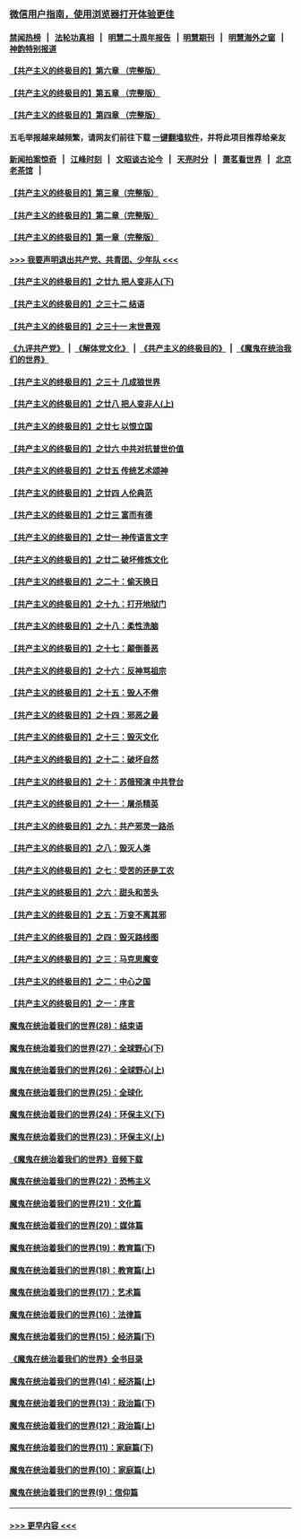 ### [微信用户指南，使用浏览器打开体验更佳](https://github.com/gfw-breaker/banned-news1/blob/master/indexes/wechat-guide.md?t=0)
#### [禁闻热榜](热点新闻.md?t=0)  &nbsp;&nbsp;|&nbsp;&nbsp; [法轮功真相](https://github.com/gfw-breaker/truth/blob/master/README.md?t=0) &nbsp;&nbsp;|&nbsp;&nbsp; [明慧二十周年报告](https://github.com/gfw-breaker/mh-reports/blob/master/README.md?t=0) &nbsp;&nbsp;|&nbsp;&nbsp;[明慧期刊](https://github.com/gfw-breaker/mh-qikan) &nbsp;&nbsp;|&nbsp;&nbsp; [明慧海外之窗](https://github.com/gfw-breaker/mh-news/blob/master/README.md?t=0) &nbsp;&nbsp;|&nbsp;&nbsp; [神韵特别报道](https://github.com/gfw-breaker/mh-news/blob/master/shenyun.md?t=0)
#### [【共产主义的终极目的】第六章 （完整版）](../pages/nsc422/n11428913.md?t=02151244) 
#### [【共产主义的终极目的】第五章 （完整版）](../pages/nsc422/n11428912.md?t=02151244) 
#### [【共产主义的终极目的】第四章 （完整版）](../pages/nsc422/n11428907.md?t=02151244) 
#### 五毛举报越来越频繁，请网友们前往下载 [一键翻墙软件](https://github.com/gfw-breaker/ssr-accounts)，并将此项目推荐给亲友
#### [新闻拍案惊奇](https://github.com/gfw-breaker/banned-news1/blob/master/pages/link4.md) &nbsp;&nbsp;|&nbsp;&nbsp; [江峰时刻](https://github.com/gfw-breaker/banned-news1/blob/master/pages/link4.md) &nbsp;&nbsp;|&nbsp;&nbsp; [文昭谈古论今](https://github.com/gfw-breaker/banned-news1/blob/master/pages/link4.md) &nbsp;&nbsp;|&nbsp;&nbsp; [天亮时分](https://github.com/gfw-breaker/banned-news1/blob/master/pages/link4.md) &nbsp;&nbsp;|&nbsp;&nbsp; [萧茗看世界](https://github.com/gfw-breaker/banned-news1/blob/master/pages/link4.md) &nbsp;&nbsp;|&nbsp;&nbsp; [北京老茶馆](https://github.com/gfw-breaker/banned-news1/blob/master/pages/link4.md) &nbsp;&nbsp;|&nbsp;&nbsp; 
#### [【共产主义的终极目的】第三章（完整版）](../pages/nsc422/n11428848.md?t=02151244) 
#### [【共产主义的终极目的】第二章（完整版）](../pages/nsc422/n11428831.md?t=02151244) 
#### [【共产主义的终极目的】第一章（完整版）](../pages/nsc422/n11417651.md?t=02151244) 
#### [>>> 我要声明退出共产党、共青团、少年队 <<<](https://github.com/begood0513/goodnews/blob/master/quit/letter.md) 
#### [【共产主义的终极目的】之廿九 把人变非人(下)](../pages/nsc422/n11344140.md?t=02151244) 
#### [【共产主义的终极目的】之三十二 结语](../pages/nsc422/n11360535.md?t=02151244) 
#### [【共产主义的终极目的】之三十一 末世景观](../pages/nsc422/n11351129.md?t=02151244) 
#### [《九评共产党》](https://github.com/begood0513/9ping.md/blob/master/README.md) &nbsp;|&nbsp; [《解体党文化》](../../../../jtdwh.md/blob/master/README.md)  &nbsp;|&nbsp; [《共产主义的终极目的》](../../../../gczydzjmd.md/blob/master/README.md) &nbsp;|&nbsp; [《魔鬼在统治我们的世界》](../../../../mgztzwmdsj.md/blob/master/README.md) 
#### [【共产主义的终极目的】之三十 几成狼世界](../pages/nsc422/n11348280.md?t=02151244) 
#### [【共产主义的终极目的】之廿八 把人变非人(上)](../pages/nsc422/n11340492.md?t=02151244) 
#### [【共产主义的终极目的】之廿七 以恨立国](../pages/nsc422/n11336944.md?t=02151244) 
#### [【共产主义的终极目的】之廿六 中共对抗普世价值](../pages/nsc422/n11324785.md?t=02151244) 
#### [【共产主义的终极目的】之廿五 传统艺术颂神](../pages/nsc422/n11296396.md?t=02151244) 
#### [【共产主义的终极目的】之廿四 人伦典范](../pages/nsc422/n11296397.md?t=02151244) 
#### [【共产主义的终极目的】之廿三 富而有德](../pages/nsc422/n11283598.md?t=02151244) 
#### [【共产主义的终极目的】之廿一 神传语言文字](../pages/nsc422/n11263265.md?t=02151244) 
#### [【共产主义的终极目的】之廿二 破坏修炼文化](../pages/nsc422/n11245728.md?t=02151244) 
#### [【共产主义的终极目的】之二十：偷天换日](../pages/nsc422/n11238846.md?t=02151244) 
#### [【共产主义的终极目的】之十九：打开地狱门](../pages/nsc422/n11206376.md?t=02151244) 
#### [【共产主义的终极目的】之十八：柔性洗脑](../pages/nsc422/n11199994.md?t=02151244) 
#### [【共产主义的终极目的】之十七：颠倒善恶](../pages/nsc422/n11179782.md?t=02151244) 
#### [【共产主义的终极目的】之十六：反神骂祖宗](../pages/nsc422/n11166798.md?t=02151244) 
#### [【共产主义的终极目的】之十五：毁人不倦](../pages/nsc422/n11166792.md?t=02151244) 
#### [【共产主义的终极目的】之十四：邪恶之最](../pages/nsc422/n11150249.md?t=02151244) 
#### [【共产主义的终极目的】之十三：毁灭文化](../pages/nsc422/n11135227.md?t=02151244) 
#### [【共产主义的终极目的】之十二：破坏自然](../pages/nsc422/n11135214.md?t=02151244) 
#### [【共产主义的终极目的】之十：苏俄预演 中共登台](../pages/nsc422/n11118424.md?t=02151244) 
#### [【共产主义的终极目的】之十一：屠杀精英](../pages/nsc422/n11118442.md?t=02151244) 
#### [【共产主义的终极目的】之九：共产邪灵一路杀](../pages/nsc422/n11114139.md?t=02151244) 
#### [【共产主义的终极目的】之八：毁灭人类](../pages/nsc422/n11108503.md?t=02151244) 
#### [【共产主义的终极目的】之七：受苦的还是工农](../pages/nsc422/n11101809.md?t=02151244) 
#### [【共产主义的终极目的】之六：甜头和苦头](../pages/nsc422/n11096971.md?t=02151244) 
#### [【共产主义的终极目的】之五：万变不离其邪](../pages/nsc422/n11091285.md?t=02151244) 
#### [【共产主义的终极目的】之四：毁灭路线图](../pages/nsc422/n11086284.md?t=02151244) 
#### [【共产主义的终极目的】之三：马克思魔变](../pages/nsc422/n11061941.md?t=02151244) 
#### [【共产主义的终极目的】之二：中心之国](../pages/nsc422/n11047728.md?t=02151244) 
#### [【共产主义的终极目的】之一：序言](../pages/nsc422/n11086077.md?t=02151244) 
#### [魔鬼在统治着我们的世界(28)：结束语](../pages/nsc422/n10936246.md?t=02151244) 
#### [魔鬼在统治着我们的世界(27)：全球野心(下)](../pages/nsc422/n10928319.md?t=02151244) 
#### [魔鬼在统治着我们的世界(26)：全球野心(上)](../pages/nsc422/n10900318.md?t=02151244) 
#### [魔鬼在统治着我们的世界(25)：全球化](../pages/nsc422/n10788205.md?t=02151244) 
#### [魔鬼在统治着我们的世界(24)：环保主义(下)](../pages/nsc422/n10695307.md?t=02151244) 
#### [魔鬼在统治着我们的世界(23)：环保主义(上)](../pages/nsc422/n10688613.md?t=02151244) 
#### [《魔鬼在统治着我们的世界》音频下载](../pages/nsc422/n10635553.md?t=02151244) 
#### [魔鬼在统治着我们的世界(22)：恐怖主义](../pages/nsc422/n10614727.md?t=02151244) 
#### [魔鬼在统治着我们的世界(21)：文化篇](../pages/nsc422/n10597706.md?t=02151244) 
#### [魔鬼在统治着我们的世界(20)：媒体篇](../pages/nsc422/n10586579.md?t=02151244) 
#### [魔鬼在统治着我们的世界(19)：教育篇(下)](../pages/nsc422/n10564808.md?t=02151244) 
#### [魔鬼在统治着我们的世界(18)：教育篇(上)](../pages/nsc422/n10526970.md?t=02151244) 
#### [魔鬼在统治着我们的世界(17)：艺术篇](../pages/nsc422/n10499093.md?t=02151244) 
#### [魔鬼在统治着我们的世界(16)：法律篇](../pages/nsc422/n10485969.md?t=02151244) 
#### [魔鬼在统治着我们的世界(15)：经济篇(下)](../pages/nsc422/n10469975.md?t=02151244) 
#### [《魔鬼在统治着我们的世界》全书目录](../pages/nsc422/n10464261.md?t=02151244) 
#### [魔鬼在统治着我们的世界(14)：经济篇(上)](../pages/nsc422/n10457370.md?t=02151244) 
#### [魔鬼在统治着我们的世界(13)：政治篇(下)](../pages/nsc422/n10448270.md?t=02151244) 
#### [魔鬼在统治着我们的世界(12)：政治篇(上)](../pages/nsc422/n10444576.md?t=02151244) 
#### [魔鬼在统治着我们的世界(11)：家庭篇(下)](../pages/nsc422/n10440961.md?t=02151244) 
#### [魔鬼在统治着我们的世界(10)：家庭篇(上)](../pages/nsc422/n10435448.md?t=02151244) 
#### [魔鬼在统治着我们的世界(9)：信仰篇](../pages/nsc422/n10432159.md?t=02151244) 

----
#### [ >>> 更早内容 <<< ](../indexes/nsc422-earlier.md)
